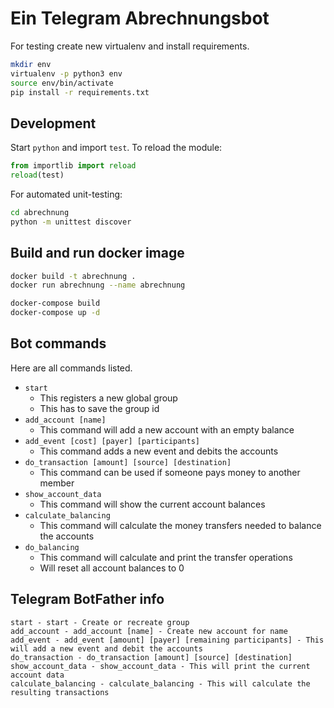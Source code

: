# Ein Telegram Abrechnungsbot

For testing create new virtualenv and install requirements.

~~~bash
mkdir env
virtualenv -p python3 env
source env/bin/activate
pip install -r requirements.txt
~~~

## Development

Start `python` and import `test`.
To reload the module:

~~~python
from importlib import reload
reload(test)
~~~

For automated unit-testing:

~~~bash
cd abrechnung
python -m unittest discover
~~~

## Build and run docker image

~~~bash
docker build -t abrechnung .
docker run abrechnung --name abrechnung
~~~

~~~bash
docker-compose build
docker-compose up -d
~~~

## Bot commands

Here are all commands listed.

 - `start`
 	+ This registers a new global group
 	+ This has to save the group id
 - `add_account [name]`
 	+ This command will add a new account with an empty balance
 - `add_event [cost] [payer] [participants]`
 	+ This command adds a new event and debits the accounts
 - `do_transaction [amount] [source] [destination]`
    + This command can be used if someone pays money to another member
 - `show_account_data`
 	+ This command will show the current account balances
 - `calculate_balancing`
 	+ This command will calculate the money transfers needed to balance the accounts
 - `do_balancing`
 	+ This command will calculate and print the transfer operations
 	+ Will reset all account balances to 0

## Telegram BotFather info

    start - start - Create or recreate group
    add_account - add_account [name] - Create new account for name
    add_event - add_event [amount] [payer] [remaining participants] - This will add a new event and debit the accounts
    do_transaction - do_transaction [amount] [source] [destination]
    show_account_data - show_account_data - This will print the current account data
    calculate_balancing - calculate_balancing - This will calculate the resulting transactions
